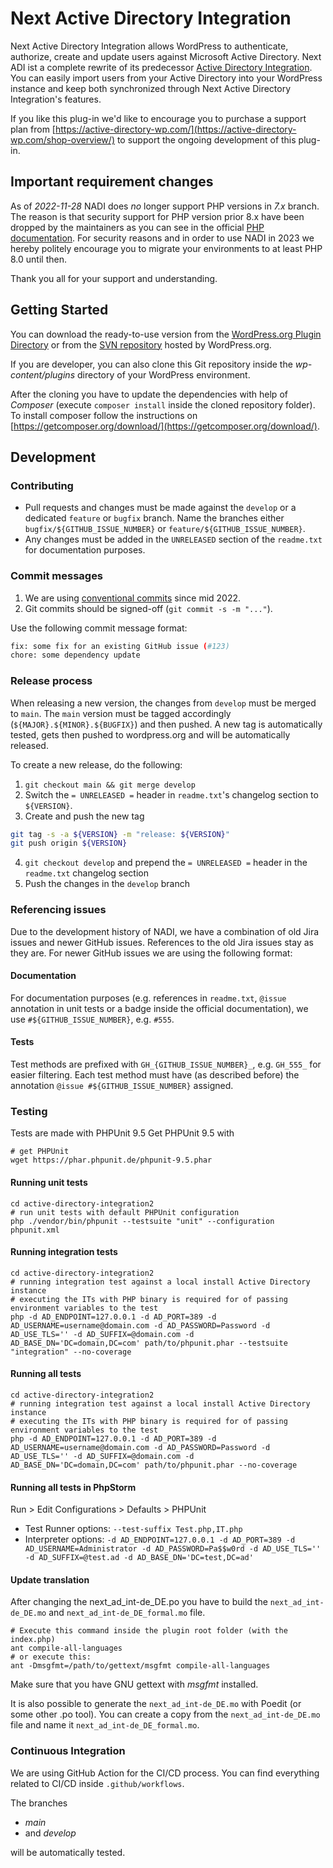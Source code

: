 # Next Active Directory Integration
Next Active Directory Integration allows WordPress to authenticate, authorize, create and update users against Microsoft Active Directory. Next ADI ist a complete rewrite of its predecessor [Active Directory Integration](https://wordpress.org/plugins/active-directory-integration/). You can easily import users from your Active Directory into your WordPress instance and keep both synchronized through Next Active Directory Integration's features.

If you like this plug-in we'd like to encourage you to purchase a support plan from [https://active-directory-wp.com/](https://active-directory-wp.com/shop-overview/) to support the ongoing development of this plug-in.

## Important requirement changes
As of *2022-11-28* NADI does *no* longer support PHP versions in *7.x* branch. The reason is that security support for PHP version prior 8.x have been dropped by the maintainers as you can see in the official [PHP documentation](http://php.net/supported-versions.php).
For security reasons and in order to use NADI in 2023 we hereby politely encourage you to migrate your environments to at least PHP 8.0 until then.

Thank you all for your support and understanding.

## Getting Started
You can download the ready-to-use version from the [WordPress.org Plugin Directory](https://wordpress.org/plugins/next-active-directory-integration) or from the [SVN repository](https://plugins.svn.wordpress.org/next-active-directory-integration) hosted by WordPress.org.

If you are developer, you can also clone this Git repository inside the *wp-content/plugins* directory of your WordPress environment.

After the cloning you have to update the dependencies with help of *Composer* (execute `composer install` inside the cloned repository folder).
To install composer follow the instructions on [https://getcomposer.org/download/](https://getcomposer.org/download/).

## Development
### Contributing
- Pull requests and changes must be made against the `develop` or a dedicated `feature` or `bugfix` branch. Name the branches either `bugfix/${GITHUB_ISSUE_NUMBER}` or `feature/${GITHUB_ISSUE_NUMBER}`.
- Any changes must be added in the `UNRELEASED` section of the `readme.txt` for documentation purposes.

### Commit messages
1. We are using [conventional commits](https://www.conventionalcommits.org/en/v1.0.0/) since mid 2022.
2. Git commits should be signed-off (`git commit -s -m "..."`).

Use the following commit message format:

```bash
fix: some fix for an existing GitHub issue (#123)
chore: some dependency update
``` 

### Release process
When releasing a new version, the changes from `develop` must be merged to `main`. 
The `main` version must be tagged accordingly (`${MAJOR}.${MINOR}.${BUGFIX}`) and then pushed. A new tag is automatically tested, gets then pushed to wordpress.org and will be automatically released.

To create a new release, do the following:

1. `git checkout main && git merge develop`
2. Switch the `= UNRELEASED =` header in `readme.txt`'s changelog section to `${VERSION}`.
3. Create and push the new tag
```bash
git tag -s -a ${VERSION} -m "release: ${VERSION}"
git push origin ${VERSION}
```

4. `git checkout develop` and prepend the `= UNRELEASED =` header in the `readme.txt` changelog section
5. Push the changes in the `develop` branch

### Referencing issues
Due to the development history of NADI, we have a combination of old Jira issues and newer GitHub issues. References to the old Jira issues stay as they are. For newer GitHub issues we are using the following format:

#### Documentation
For documentation purposes (e.g. references in `readme.txt`, `@issue` annotation in unit tests or a badge inside the official documentation), we use `#${GITHUB_ISSUE_NUMBER}`, e.g. `#555`.

#### Tests
Test methods are prefixed with `GH_{GITHUB_ISSUE_NUMBER}_`, e.g. `GH_555_` for easier filtering.
Each test method must have (as described before) the annotation `@issue #${GITHUB_ISSUE_NUMBER}` assigned.

### Testing
Tests are made with PHPUnit 9.5 Get PHPUnit 9.5 with

```shell
# get PHPUnit
wget https://phar.phpunit.de/phpunit-9.5.phar
```

#### Running unit tests

```shell
cd active-directory-integration2
# run unit tests with default PHPUnit configuration
php ./vendor/bin/phpunit --testsuite "unit" --configuration phpunit.xml
``` 

#### Running integration tests 

```shell
cd active-directory-integration2
# running integration test against a local install Active Directory instance
# executing the ITs with PHP binary is required for of passing environment variables to the test
php -d AD_ENDPOINT=127.0.0.1 -d AD_PORT=389 -d AD_USERNAME=username@domain.com -d AD_PASSWORD=Password -d AD_USE_TLS='' -d AD_SUFFIX=@domain.com -d AD_BASE_DN='DC=domain,DC=com' path/to/phpunit.phar --testsuite "integration" --no-coverage
```

#### Running all tests

```shell
cd active-directory-integration2
# running integration test against a local install Active Directory instance
# executing the ITs with PHP binary is required for of passing environment variables to the test
php -d AD_ENDPOINT=127.0.0.1 -d AD_PORT=389 -d AD_USERNAME=username@domain.com -d AD_PASSWORD=Password -d AD_USE_TLS='' -d AD_SUFFIX=@domain.com -d AD_BASE_DN='DC=domain,DC=com' path/to/phpunit.phar --no-coverage
```

#### Running all tests in PhpStorm

Run > Edit Configurations > Defaults > PHPUnit
	
- Test Runner options: `--test-suffix Test.php,IT.php`
- Interpreter options: `-d AD_ENDPOINT=127.0.0.1 -d AD_PORT=389 -d AD_USERNAME=Administrator -d AD_PASSWORD=Pa$$w0rd -d AD_USE_TLS='' -d AD_SUFFIX=@test.ad -d AD_BASE_DN='DC=test,DC=ad'`

#### Update translation

After changing the next_ad_int-de_DE.po you have to build the `next_ad_int-de_DE.mo` and `next_ad_int-de_DE_formal.mo` file.
```shell
# Execute this command inside the plugin root folder (with the index.php)
ant compile-all-languages
# or execute this:
ant -Dmsgfmt=/path/to/gettext/msgfmt compile-all-languages
```
Make sure that you have GNU gettext with *msgfmt* installed.

It is also possible to generate the `next_ad_int-de_DE.mo` with Poedit (or some other .po tool). You can create a copy from the `next_ad_int-de_DE.mo` file and name it `next_ad_int-de_DE_formal.mo`.

### Continuous Integration
We are using GitHub Action for the CI/CD process. You can find everything related to CI/CD inside `.github/workflows`.

The branches

- *main*
- and *develop*

will be automatically tested.

